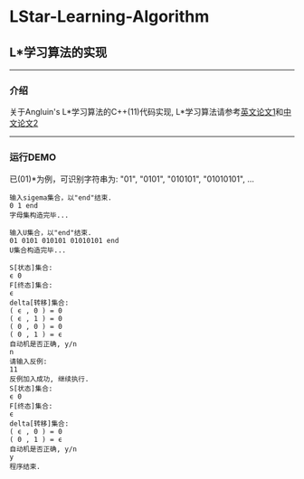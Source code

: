 # LStar-Learning-Algorithm
## L*学习算法的实现

-----

### 介绍
关于Angluin's L\*学习算法的C++(11)代码实现, L*学习算法请参考[英文论文1](http://www.model.in.tum.de/um/courses/auto/ws1314/script/autonotes.pdf#section.2.7)和[中文论文2](http://www.docin.com/p-1532638239.html)

-----

### 运行DEMO
已(01)*为例，可识别字符串为: "01", "0101", "010101", "01010101", ...    
```
输入sigema集合，以"end"结束.
0 1 end
字母集构造完毕...

输入U集合，以"end"结束.
01 0101 010101 01010101 end
U集合构造完毕...

S[状态]集合:
ϵ 0
F[终态]集合:
ϵ
delta[转移]集合:
( ϵ , 0 ) = 0
( ϵ , 1 ) = 0
( 0 , 0 ) = 0
( 0 , 1 ) = ϵ
自动机是否正确, y/n
n
请输入反例:
11
反例加入成功, 继续执行.
S[状态]集合:
ϵ 0
F[终态]集合:
ϵ
delta[转移]集合:
( ϵ , 0 ) = 0
( 0 , 1 ) = ϵ
自动机是否正确, y/n
y
程序结束.
```
